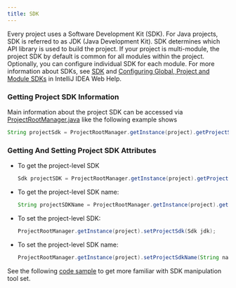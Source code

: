 ```yaml
---
title: SDK
---
```


Every project uses a Software Development Kit (SDK).
For Java projects, SDK is referred to as JDK (Java Development Kit).
SDK determines which API library is used to build the project. If your project is multi-module, the project SDK by default is common for all modules within the project.
Optionally, you can configure individual SDK for each module.
For more information about SDKs, see
[SDK](https://www.jetbrains.com/idea/help/sdk.html)
and
[Configuring Global, Project and Module SDKs](https://www.jetbrains.com/idea/help/configuring-global-project-and-module-sdks.html)
in IntelliJ IDEA Web Help.

### Getting Project SDK Information

Main information about the project SDK can be accessed via
[ProjectRootManager.java](https://upsource.jetbrains.com/idea-community/file/1731d054af4ca27aa827c03929e27eeb0e6a8366/platform/projectModel-api/src/com/intellij/openapi/roots/ProjectRootManager.java)
like the following example shows

```java
String projectSdk = ProjectRootManager.getInstance(project).getProjectSdk();
```

### Getting And Setting Project SDK Attributes

* To get the project-level SDK

  ```java
  Sdk projectSDK = ProjectRootManager.getInstance(project).getProjectSdk();
  ```

* To get the project-level SDK name:
 
  ```java 
  String projectSDKName = ProjectRootManager.getInstance(project).getProjectSdkName();
  ```

* To set the project-level SDK:
 
  ```java
  ProjectRootManager.getInstance(project).setProjectSdk(Sdk jdk);
  ```

* To set the project-level SDK name:
 
  ```java
  ProjectRootManager.getInstance(project).setProjectSdkName(String name);
  ```
  
See the following [code sample](https://github.com/JetBrains/intellij-sdk-docs/blob/master/code_samples/project_model/src/com/intellij/tutorials/project/model/ProjectSdkAction.java)
to get more familiar with SDK manipulation tool set.
